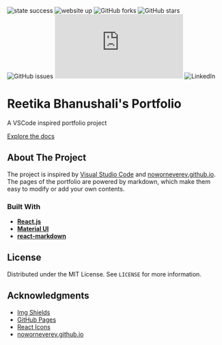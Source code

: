 ![state success](https://img.shields.io/badge/state-success-green.svg)
![website up](https://img.shields.io/website-up-down-green-red/http/shields.io.svg)
![GitHub forks](https://img.shields.io/github/forks/ReetikaNEU/rbhanushali.github.io.svg?style=social&label=Fork)
![GitHub stars](https://img.shields.io/github/stars/ReetikaNEU/rbhanushali.github.io.svg?style=social&label=Stars)
![GitHub issues](https://img.shields.io/github/issues/ReetikaNEU/rbhanushali.github.io.svg)
![MIT License](https://github.com/ReetikaNEU/rbhanushali.github.io/blob/main/LICENSE.md)
![LinkedIn](https://www.linkedin.com/in/reetikab4/)

# Reetika Bhanushali's Portfolio

A VSCode inspired portfolio project

[Explore the docs](https://github.com/noworneverev/react-vscode-portfolio/blob/main/README.md)

## About The Project

The project is inspired by [Visual Studio Code](https://github.com/microsoft/vscode) and [noworneverev.github.io](https://github.com/noworneverev/react-vscode-portfolio). The pages of the portfolio are powered by markdown, which make them easy to modify or add your own contents.

### Built With

- **[React.js](https://reactjs.org/)**
- **[Material UI](https://github.com/mui/material-ui)**
- **[react-markdown](https://github.com/remarkjs/react-markdown)**

## License

Distributed under the MIT License. See `LICENSE` for more information.

## Acknowledgments

- [Img Shields](https://shields.io/)
- [GitHub Pages](https://pages.github.com/)
- [React Icons](https://react-icons.github.io/react-icons/search/)
- [noworneverev.github.io](https://github.com/noworneverev/react-vscode-portfolio)